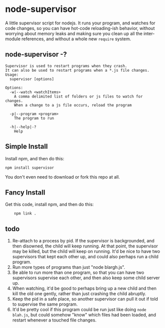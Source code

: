 # node-supervisor

A little supervisor script for nodejs. It runs your program, and
watches for code changes, so you can have hot-code reloading-ish
behavior, without worrying about memory leaks and making sure you
clean up all the inter-module references, and without a whole new
`require` system.

## node-supervisor -?

    Supervisor is used to restart programs when they crash.
    It can also be used to restart programs when a *.js file changes.
    Usage:
      supervisor [options]

    Options:
      -w|--watch <watchItems>
        A comma delimited list of folders or js files to watch for changes.
        When a change to a js file occurs, reload the program

      -p|--program <program>
        The program to run

      -h|--help|-?
        Help

## Simple Install

Install npm, and then do this:

    npm install supervisor

You don't even need to download or fork this repo at all.

## Fancy Install

Get this code, install npm, and then do this:

		npm link .

## todo

1. Re-attach to a process by pid. If the supervisor is
backgrounded, and then disowned, the child will keep running. At
that point, the supervisor may be killed, but the child will keep
on running. It'd be nice to have two supervisors that kept each
other up, and could also perhaps run a child program.
2. Run more types of programs than just "node blargh.js".
3. Be able to run more than one program, so that you can have two
supervisors supervise each other, and then also keep some child
server up.
4. When watching, it'd be good to perhaps bring up a new child
and then kill the old one gently, rather than just crashing the
child abruptly.
5. Keep the pid in a safe place, so another supervisor can pull
it out if told to supervise the same program.
6. It'd be pretty cool if this program could be run just like
doing `node blah.js`, but could somehow "know" which files had
been loaded, and restart whenever a touched file changes.
